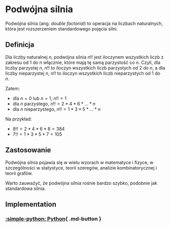 # Podwójna silnia

Podwójna silnia (ang. *double factorial*) to operacja na liczbach naturalnych, która jest rozszerzeniem standardowego pojęcia silni.

## Definicja

Dla liczby naturalnej $n$, podwójna silnia $n!!$ jest iloczynem wszystkich liczb z zakresu od $1$ do $n$ włącznie, które mają tę samą parzystość co $n$. Czyli, dla liczby parzystej $n$, $n!!$ to iloczyn wszystkich liczb parzystych od $2$ do $n$, a dla liczby nieparzystej $n$, $n!!$ to iloczyn wszystkich liczb nieparzystych od $1$ do $n$.

Zatem:

- dla $n = 0$ lub $n = 1$, $n!! = 1$
- dla $n$ parzystego, $n!! = 2 * 4 * 6 * ... * n$
- dla $n$ nieparzystego, $n!! = 1 * 3 * 5 * ... * n$

Na przykład:

- $8!! = 2 * 4 * 6 * 8 = 384$
- $7!! = 1 * 3 * 5 * 7 = 105$

## Zastosowanie

Podwójna silnia pojawia się w wielu wzorach w matematyce i fizyce, w szczególności w statystyce, teorii szeregów, analizie kombinatorycznej i teorii grafów.

Warto zauważyć, że podwójna silnia rośnie bardzo szybko, podobnie jak standardowa silnia.

## Implementation

### [:simple-python: Python](../../programming/python/algorithms/integers/double-factorial.md){ .md-button }
